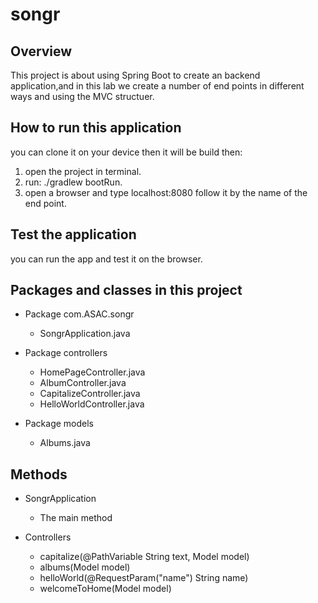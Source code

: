 # songr

## Overview

This project is about using Spring Boot to create an backend application,and in this lab we create a number of end points in different ways and using the MVC structuer.

## How to run this application

you can clone it on your device then it will be build then:

1. open the project in terminal.
2. run: ./gradlew bootRun.
3. open a browser and type localhost:8080 follow it by the name of the end point.

## Test the application

you can run the app and test it on the browser.

## Packages and classes in this project

* Package com.ASAC.songr
  * SongrApplication.java

* Package controllers
  * HomePageController.java
  * AlbumController.java
  * CapitalizeController.java
  * HelloWorldController.java

* Package models
  * Albums.java

## Methods

* SongrApplication
  * The main method

* Controllers
  * capitalize(@PathVariable String text, Model model)
  * albums(Model model)
  * helloWorld(@RequestParam("name") String name)
  * welcomeToHome(Model model)

